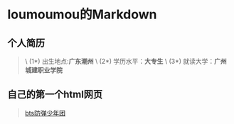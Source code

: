 
# loumoumou的Markdown

## 个人简历
> \ (1\*) 出生地点:**广东潮州**
> \ (2\*) 学历水平：**大专生**
> \ (3\*) 就读大学：**广州城建职业学院**

## 自己的第一个html网页
> [bts防弹少年团](https://lumoumou.github.io/blog/)
